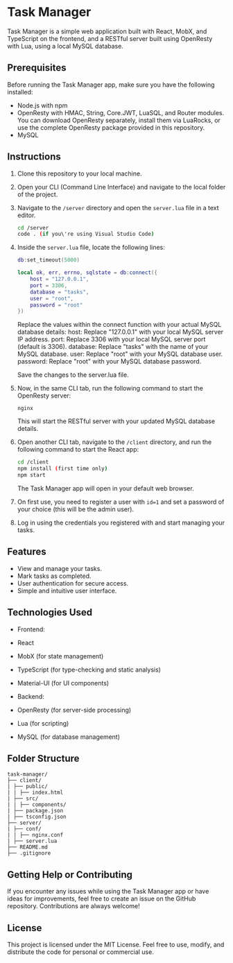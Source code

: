 # Task Manager

Task Manager is a simple web application built with React, MobX, and TypeScript on the frontend, and a RESTful server built using OpenResty with Lua, using a local MySQL database.

## Prerequisites

Before running the Task Manager app, make sure you have the following installed:

- Node.js with npm
- OpenResty with HMAC, String, Core.JWT, LuaSQL, and Router modules. You can download OpenResty separately, install them via LuaRocks, or use the complete OpenResty package provided in this repository.
- MySQL

## Instructions

1. Clone this repository to your local machine.

2. Open your CLI (Command Line Interface) and navigate to the local folder of the project.

3. Navigate to the `/server` directory and open the `server.lua` file in a text editor.
   ```bash
   cd /server
   code . (if you\'re using Visual Studio Code)
   ```

4. Inside the `server.lua` file, locate the following lines:

   ``` lua
   db:set_timeout(5000)

   local ok, err, errno, sqlstate = db:connect({
       host = "127.0.0.1",
       port = 3306,
       database = "tasks",
       user = "root",
       password = "root"
   })
   ```
   Replace the values within the connect function with your actual MySQL database details:
      host: Replace "127.0.0.1" with your local MySQL server IP address.
      port: Replace 3306 with your local MySQL server port (default is 3306).
      database: Replace "tasks" with the name of your MySQL database.
      user: Replace "root" with your MySQL database user.
      password: Replace "root" with your MySQL database password.

   Save the changes to the server.lua file.

5. Now, in the same CLI tab, run the following command to start the OpenResty server:
   ```
   nginx
   ```
   This will start the RESTful server with your updated MySQL database details.

6. Open another CLI tab, navigate to the `/client` directory, and run the following command to start the React app:

   ```bash
   cd /client
   npm install (first time only)
   npm start
   ```
   
   The Task Manager app will open in your default web browser.

7. On first use, you need to register a user with `id=1` and set a password of your choice (this will be the admin user).

8. Log in using the credentials you registered with and start managing your tasks.

## Features

- View and manage your tasks.
- Mark tasks as completed.
- User authentication for secure access.
- Simple and intuitive user interface.

## Technologies Used

- Frontend:
- React
- MobX (for state management)
- TypeScript (for type-checking and static analysis)
- Material-UI (for UI components)

- Backend:
- OpenResty (for server-side processing)
- Lua (for scripting)
- MySQL (for database management)

## Folder Structure
```
task-manager/
├── client/
| ├── public/
| | ├── index.html
| ├── src/
| | ├── components/
| ├── package.json
| ├── tsconfig.json
├── server/
| ├── conf/
| | ├── nginx.conf
| ├── server.lua
├── README.md
├── .gitignore
```
## Getting Help or Contributing

If you encounter any issues while using the Task Manager app or have ideas for improvements, feel free to create an issue on the GitHub repository. Contributions are always welcome!

## License

This project is licensed under the MIT License. Feel free to use, modify, and distribute the code for personal or commercial use.
